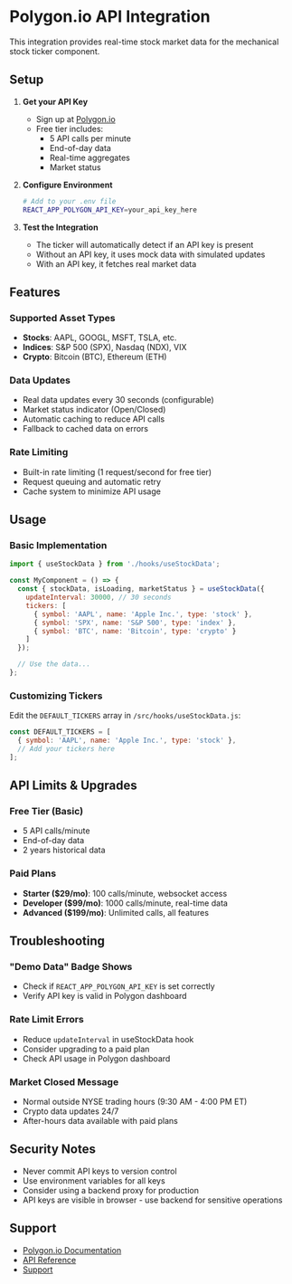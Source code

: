 # Polygon.io API Integration

This integration provides real-time stock market data for the mechanical stock ticker component.

## Setup

1. **Get your API Key**
   - Sign up at [Polygon.io](https://polygon.io/dashboard)
   - Free tier includes:
     - 5 API calls per minute
     - End-of-day data
     - Real-time aggregates
     - Market status

2. **Configure Environment**
   ```bash
   # Add to your .env file
   REACT_APP_POLYGON_API_KEY=your_api_key_here
   ```

3. **Test the Integration**
   - The ticker will automatically detect if an API key is present
   - Without an API key, it uses mock data with simulated updates
   - With an API key, it fetches real market data

## Features

### Supported Asset Types
- **Stocks**: AAPL, GOOGL, MSFT, TSLA, etc.
- **Indices**: S&P 500 (SPX), Nasdaq (NDX), VIX
- **Crypto**: Bitcoin (BTC), Ethereum (ETH)

### Data Updates
- Real data updates every 30 seconds (configurable)
- Market status indicator (Open/Closed)
- Automatic caching to reduce API calls
- Fallback to cached data on errors

### Rate Limiting
- Built-in rate limiting (1 request/second for free tier)
- Request queuing and automatic retry
- Cache system to minimize API usage

## Usage

### Basic Implementation
```javascript
import { useStockData } from './hooks/useStockData';

const MyComponent = () => {
  const { stockData, isLoading, marketStatus } = useStockData({
    updateInterval: 30000, // 30 seconds
    tickers: [
      { symbol: 'AAPL', name: 'Apple Inc.', type: 'stock' },
      { symbol: 'SPX', name: 'S&P 500', type: 'index' },
      { symbol: 'BTC', name: 'Bitcoin', type: 'crypto' }
    ]
  });

  // Use the data...
};
```

### Customizing Tickers
Edit the `DEFAULT_TICKERS` array in `/src/hooks/useStockData.js`:

```javascript
const DEFAULT_TICKERS = [
  { symbol: 'AAPL', name: 'Apple Inc.', type: 'stock' },
  // Add your tickers here
];
```

## API Limits & Upgrades

### Free Tier (Basic)
- 5 API calls/minute
- End-of-day data
- 2 years historical data

### Paid Plans
- **Starter ($29/mo)**: 100 calls/minute, websocket access
- **Developer ($99/mo)**: 1000 calls/minute, real-time data
- **Advanced ($199/mo)**: Unlimited calls, all features

## Troubleshooting

### "Demo Data" Badge Shows
- Check if `REACT_APP_POLYGON_API_KEY` is set correctly
- Verify API key is valid in Polygon dashboard

### Rate Limit Errors
- Reduce `updateInterval` in useStockData hook
- Consider upgrading to a paid plan
- Check API usage in Polygon dashboard

### Market Closed Message
- Normal outside NYSE trading hours (9:30 AM - 4:00 PM ET)
- Crypto data updates 24/7
- After-hours data available with paid plans

## Security Notes

- Never commit API keys to version control
- Use environment variables for all keys
- Consider using a backend proxy for production
- API keys are visible in browser - use backend for sensitive operations

## Support

- [Polygon.io Documentation](https://polygon.io/docs)
- [API Reference](https://polygon.io/docs/stocks/getting-started)
- [Support](https://polygon.io/support)